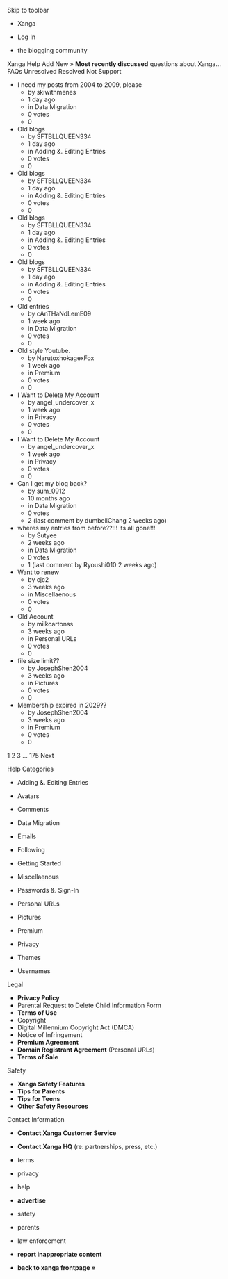 Skip to toolbar

*   Xanga

*   Log In

*   the blogging community

Xanga Help Add New » **Most recently discussed** questions about Xanga… FAQs Unresolved Resolved Not Support

*   I need my posts from 2004 to 2009, please
    *   by skiwithmenes
    *   1 day ago
    *   in Data Migration
    *   0 votes
    *   0
*   Old blogs
    *   by SFTBLLQUEEN334
    *   1 day ago
    *   in Adding &. Editing Entries
    *   0 votes
    *   0
*   Old blogs
    *   by SFTBLLQUEEN334
    *   1 day ago
    *   in Adding &. Editing Entries
    *   0 votes
    *   0
*   Old blogs
    *   by SFTBLLQUEEN334
    *   1 day ago
    *   in Adding &. Editing Entries
    *   0 votes
    *   0
*   Old blogs
    *   by SFTBLLQUEEN334
    *   1 day ago
    *   in Adding &. Editing Entries
    *   0 votes
    *   0
*   Old entries
    *   by cAnTHaNdLemE09
    *   1 week ago
    *   in Data Migration
    *   0 votes
    *   0
*   Old style Youtube.
    *   by NarutoxhokagexFox
    *   1 week ago
    *   in Premium
    *   0 votes
    *   0
*   I Want to Delete My Account
    *   by angel\_undercover\_x
    *   1 week ago
    *   in Privacy
    *   0 votes
    *   0
*   I Want to Delete My Account
    *   by angel\_undercover\_x
    *   1 week ago
    *   in Privacy
    *   0 votes
    *   0
*   Can I get my blog back?
    *   by sum\_0912
    *   10 months ago
    *   in Data Migration
    *   0 votes
    *   2 (last comment by dumbellChang 2 weeks ago)
*   wheres my entries from before??!!! its all gone!!!
    *   by Sutyee
    *   2 weeks ago
    *   in Data Migration
    *   0 votes
    *   1 (last comment by Ryoushi010 2 weeks ago)
*   Want to renew
    *   by cjc2
    *   3 weeks ago
    *   in Miscellaenous
    *   0 votes
    *   0
*   Old Account
    *   by milkcartonss
    *   3 weeks ago
    *   in Personal URLs
    *   0 votes
    *   0
*   file size limit??
    *   by JosephShen2004
    *   3 weeks ago
    *   in Pictures
    *   0 votes
    *   0
*   Membership expired in 2029??
    *   by JosephShen2004
    *   3 weeks ago
    *   in Premium
    *   0 votes
    *   0

1 2 3 ... 175 Next

Help Categories

*   Adding &. Editing Entries
*   Avatars
*   Comments
*   Data Migration
*   Emails
*   Following
*   Getting Started
*   Miscellaenous

*   Passwords &. Sign-In
*   Personal URLs
*   Pictures
*   Premium
*   Privacy
*   Themes
*   Usernames

Legal

*   **Privacy Policy**
*   Parental Request to Delete Child Information Form
*   **Terms of Use**
*   Copyright
*   Digital Millennium Copyright Act (DMCA)
*   Notice of Infringement
*   **Premium Agreement**
*   **Domain Registrant Agreement** (Personal URLs)
*   **Terms of Sale**

Safety

*   **Xanga Safety Features**
*   **Tips for Parents**
*   **Tips for Teens**
*   **Other Safety Resources**

Contact Information

*   **Contact Xanga Customer Service**
*   **Contact Xanga HQ** (re: partnerships, press, etc.)

*   terms
*   privacy
*   help
*   **advertise**

*   safety
*   parents
*   law enforcement
*   **report inappropriate content**

*   **back to xanga frontpage »**